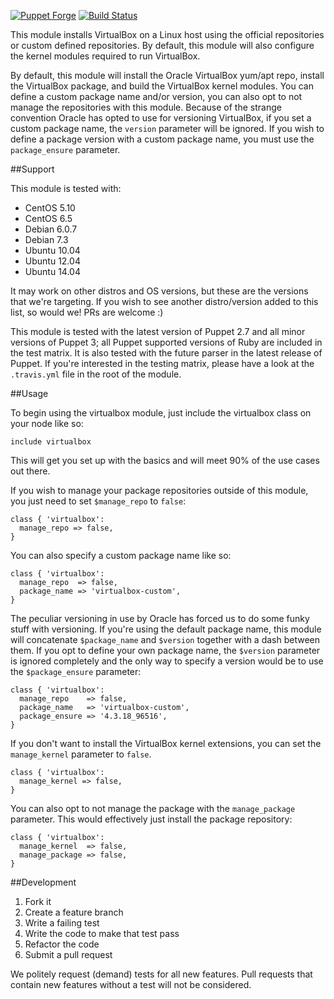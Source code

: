 [![Puppet Forge](http://img.shields.io/puppetforge/v/danzilio/virtualbox.svg)](https://forge.puppetlabs.com/danzilio/virtualbox) [![Build Status](https://travis-ci.org/danzilio/danzilio-virtualbox.svg)](https://travis-ci.org/danzilio/danzilio-virtualbox)

This module installs VirtualBox on a Linux host using the official repositories or custom defined repositories. By default, this module will also configure the kernel modules required to run VirtualBox.

By default, this module will install the Oracle VirtualBox yum/apt repo, install the VirtualBox package, and build the VirtualBox kernel modules. You can define a custom package name and/or version, you can also opt to not manage the repositories with this module. Because of the strange convention Oracle has opted to use for versioning VirtualBox, if you set a custom package name, the `version` parameter will be ignored. If you wish to define a package version with a custom package name, you must use the `package_ensure` parameter.

##Support

This module is tested with:

- CentOS 5.10
- CentOS 6.5
- Debian 6.0.7
- Debian 7.3
- Ubuntu 10.04
- Ubuntu 12.04
- Ubuntu 14.04

It may work on other distros and OS versions, but these are the versions that we're targeting. If you wish to see another distro/version added to this list, so would we! PRs are welcome :)

This module is tested with the latest version of Puppet 2.7 and all minor versions of Puppet 3; all Puppet supported versions of Ruby are included in the test matrix. It is also tested with the future parser in the latest release of Puppet. If you're interested in the testing matrix, please have a look at the `.travis.yml` file in the root of the module.

##Usage

To begin using the virtualbox module, just include the virtualbox class on your node like so:

	include virtualbox

This will get you set up with the basics and will meet 90% of the use cases out there.

If you wish to manage your package repositories outside of this module, you just need to set `$manage_repo` to `false`:

	class { 'virtualbox':
	  manage_repo => false,
	}

You can also specify a custom package name like so:

	class { 'virtualbox':
	  manage_repo  => false,
	  package_name => 'virtualbox-custom',
	}

The peculiar versioning in use by Oracle has forced us to do some funky stuff with versioning. If you're using the default package name, this module will concatenate `$package_name` and `$version` together with a dash between them. If you opt to define your own package name, the `$version` parameter is ignored completely and the only way to specify a version would be to use the `$package_ensure` parameter:

	class { 'virtualbox':
	  manage_repo    => false,
	  package_name   => 'virtualbox-custom',
	  package_ensure => '4.3.18_96516',
	}

If you don't want to install the VirtualBox kernel extensions, you can set the `manage_kernel` parameter to `false`.

	class { 'virtualbox':
	  manage_kernel => false,
	}

You can also opt to not manage the package with the `manage_package` parameter. This would effectively just install the package repository:

	class { 'virtualbox':
	  manage_kernel  => false,
	  manage_package => false,
	}

##Development

1. Fork it
2. Create a feature branch
3. Write a failing test
4. Write the code to make that test pass
5. Refactor the code
6. Submit a pull request

We politely request (demand) tests for all new features. Pull requests that contain new features without a test will not be considered.
